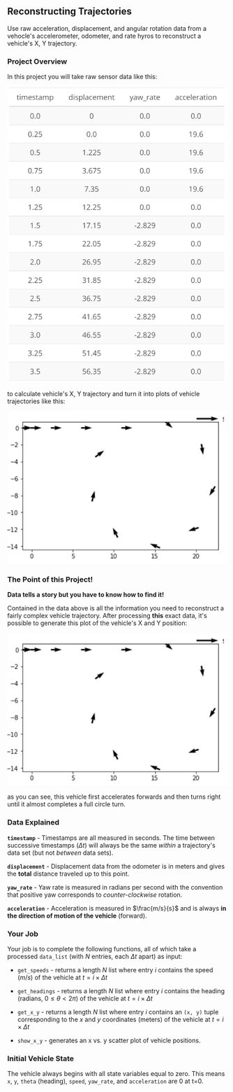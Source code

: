 ## Reconstructing Trajectories
Use raw acceleration, displacement, and angular rotation data from a vehocle's accelerometer, odometer, and rate hyros to reconstruct a vehicle's X, Y trajectory.

### Project Overview
In this project you will take raw sensor data like this:

![](images/raw_data.png)

to calculate vehicle's X, Y trajectory and turn it into plots of vehicle trajectories like this:

![](images/plot.png)

### The Point of this Project!
**Data tells a story but you have to know how to find it!** 

Contained in the data above is all the information you need to reconstruct a fairly complex vehicle trajectory. After processing **this** exact data, it's possible to generate this plot of the vehicle's X and Y position:

![](images/plot.png)

as you can see, this vehicle first accelerates forwards and then turns right until it almost completes a full circle turn.

### Data Explained

**`timestamp`** - Timestamps are all measured in seconds. The time between successive timestamps ($\Delta t$) will always be the same *within* a trajectory's data set (but not *between* data sets).

**`displacement`** - Displacement data from the odometer is in meters and gives the **total** distance traveled up to this point.

**`yaw_rate`** - Yaw rate is measured in radians per second with the convention that positive yaw corresponds to *counter-clockwise* rotation. 

**`acceleration`** - Acceleration is measured in $\frac{m/s}{s}$ and is always **in the direction of motion of the vehicle** (forward). 

### Your Job
Your job is to complete the following functions, all of which take a processed `data_list` (with $N$ entries, each $\Delta t$ apart) as input:

* `get_speeds` - returns a length $N$ list where entry $i$ contains the speed ($m/s$) of the vehicle at $t = i \times \Delta t$ 

* `get_headings` - returns a length $N$ list where entry $i$ contains the heading (radians, $0 \leq \theta < 2\pi$) of the vehicle at $t = i \times \Delta t$

* `get_x_y` - returns a length $N$ list where entry $i$ contains an `(x, y)` tuple corresponding to the $x$ and $y$ coordinates (meters) of the vehicle at $t = i \times \Delta t$ 

* `show_x_y` - generates an x vs. y scatter plot of vehicle positions.

### Initial Vehicle State

The vehicle always begins with all state variables equal to zero. This means `x`, `y`, `theta` (heading), `speed`, `yaw_rate`, and `acceleration` are 0 at t=0.